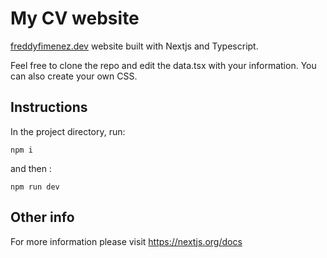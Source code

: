 # My CV website

[freddyfimenez.dev](https://freddyjimenez.dev) website built with Nextjs and Typescript. 

Feel free to clone the repo and edit the data.tsx with your information. You can also create your own CSS.

## Instructions

In the project directory, run:

`npm i`

and then :

`npm run dev`

## Other info

For more information please visit https://nextjs.org/docs


